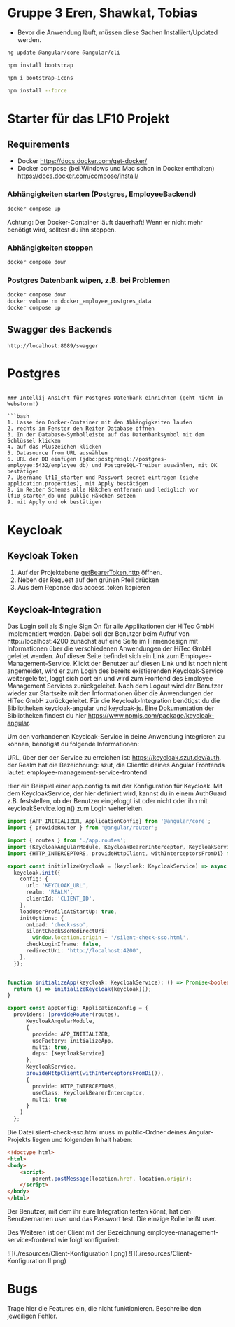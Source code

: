 # Gruppe 3 Eren, Shawkat, Tobias

* Bevor die Anwendung läuft, müssen diese Sachen Instaliiert/Updated werden.
```bash
ng update @angular/core @angular/cli
```
```bash
npm install bootstrap 
```
```bash
npm i bootstrap-icons 
```
```bash
npm install --force 
```


# Starter für das LF10 Projekt


## Requirements

* Docker https://docs.docker.com/get-docker/
* Docker compose (bei Windows und Mac schon in Docker enthalten) https://docs.docker.com/compose/install/


### Abhängigkeiten starten (Postgres, EmployeeBackend)

```bash
docker compose up
```

Achtung: Der Docker-Container läuft dauerhaft! Wenn er nicht mehr benötigt wird, solltest du ihn stoppen.

### Abhängigkeiten stoppen

```bash
docker compose down
```

### Postgres Datenbank wipen, z.B. bei Problemen

```bash
docker compose down
docker volume rm docker_employee_postgres_data
docker compose up
```

## Swagger des Backends

```
http://localhost:8089/swagger
```

# Postgres

```

### Intellij-Ansicht für Postgres Datenbank einrichten (geht nicht in Webstorm!)

```bash
1. Lasse den Docker-Container mit den Abhängigkeiten laufen
2. rechts im Fenster den Reiter Database öffnen
3. In der Database-Symbolleiste auf das Datenbanksymbol mit dem Schlüssel klicken
4. auf das Pluszeichen klicken
5. Datasource from URL auswählen
6. URL der DB einfügen (jdbc:postgresql://postgres-employee:5432/employee_db) und PostgreSQL-Treiber auswählen, mit OK bestätigen
7. Username lf10_starter und Passwort secret eintragen (siehe application.properties), mit Apply bestätigen
8. im Reiter Schemas alle Häkchen entfernen und lediglich vor lf10_starter_db und public Häkchen setzen
9. mit Apply und ok bestätigen 
```

# Keycloak

## Keycloak Token

1. Auf der Projektebene [getBearerToken.http](./getBearerToken.http) öffnen.
2. Neben der Request auf den grünen Pfeil drücken
3. Aus dem Reponse das access_token kopieren

## Keycloak-Integration

Das Login soll als Single Sign On für alle Applikationen der HiTec GmbH implementiert werden. Dabei soll der Benutzer beim Aufruf von http://localhost:4200
zunächst auf eine Seite im Firmendesign mit Informationen über die verschiedenen Anwendungen der HiTec GmbH geleitet werden. Auf dieser Seite
befindet sich ein Link zum Employee-Management-Service. Klickt der Benutzer auf diesen Link und ist noch nicht angemeldet, wird er zum Login des bereits
existierenden Keycloak-Service weitergeleitet, loggt sich dort ein und wird zum Frontend des Employee Management Services zurückgeleitet. Nach dem Logout
wird der Benutzer wieder zur Startseite mit den Informationen über die Anwendungen der HiTec GmbH zurückgeleitet.
Für die Keycloak-Integration benötigst du die Bibliotheken keycloak-angular und keycloak-js. Eine Dokumentation der Bibliotheken findest du hier https://www.npmjs.com/package/keycloak-angular.

Um den vorhandenen Keycloak-Service in deine Anwendung integrieren zu können, benötigst du folgende Informationen:

URL, über der der Service zu erreichen ist: https://keycloak.szut.dev/auth,
der Realm hat die Bezeichnung: szut,
die ClientId deines Angular Frontends lautet: employee-management-service-frontend

Hier ein Beispiel einer app.config.ts mit der Konfiguration für Keycloak. Mit dem KeycloakService, der hier definiert wird, kannst du in einem AuthGuard z.B. feststellen, ob der Benutzer eingeloggt ist oder nicht oder ihn mit keycloakService.login() zum Login weiterleiten.

```typescript
import {APP_INITIALIZER, ApplicationConfig} from '@angular/core';
import { provideRouter } from '@angular/router';

import { routes } from './app.routes';
import {KeycloakAngularModule, KeycloakBearerInterceptor, KeycloakService} from "keycloak-angular";
import {HTTP_INTERCEPTORS, provideHttpClient, withInterceptorsFromDi} from "@angular/common/http";

export const initializeKeycloak = (keycloak: KeycloakService) => async () =>
  keycloak.init({
    config: {
      url: 'KEYCLOAK_URL',
      realm: 'REALM',
      clientId: 'CLIENT_ID',
    },
    loadUserProfileAtStartUp: true,
    initOptions: {
      onLoad: 'check-sso',
      silentCheckSsoRedirectUri:
        window.location.origin + '/silent-check-sso.html',
      checkLoginIframe: false,
      redirectUri: 'http://localhost:4200',
    },
  });


function initializeApp(keycloak: KeycloakService): () => Promise<boolean> {
  return () => initializeKeycloak(keycloak)();
}

export const appConfig: ApplicationConfig = {
  providers: [provideRouter(routes),
      KeycloakAngularModule,
      {
        provide: APP_INITIALIZER,
        useFactory: initializeApp,
        multi: true,
        deps: [KeycloakService]
      },
      KeycloakService,
      provideHttpClient(withInterceptorsFromDi()),
      {
        provide: HTTP_INTERCEPTORS,
        useClass: KeycloakBearerInterceptor,
        multi: true
      }
    ]
  };

```
 
Die Datei silent-check-sso.html muss im public-Ordner deines Angular-Projekts liegen und folgenden Inhalt haben:

```html
<!doctype html>
<html>
<body>
    <script>
        parent.postMessage(location.href, location.origin);
    </script>
</body>
</html>
```


Der Benutzer, mit dem ihr eure Integration testen könnt, hat den Benutzernamen user und das Passwort test. Die einzige Rolle heißt user.

Des Weiteren ist der Client mit der Bezeichnung employee-management-service-frontend wie folgt konfiguriert:

![](./resources/Client-Konfiguration I.png)
![](./resources/Client-Konfiguration II.png)

# Bugs

Trage hier die Features ein, die nicht funktionieren. Beschreibe den jeweiligen Fehler. 

